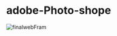 # adobe-Photo-shope
![finalwebFram](https://user-images.githubusercontent.com/110981715/201603431-11b3506d-0a9e-4d06-a37c-fa2e0e558946.png)
